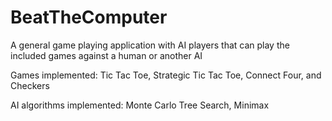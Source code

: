 # BeatTheComputer
A general game playing application with AI players that can play the included games against a human or another AI

Games implemented: Tic Tac Toe, Strategic Tic Tac Toe, Connect Four, and Checkers

AI algorithms implemented: Monte Carlo Tree Search, Minimax
